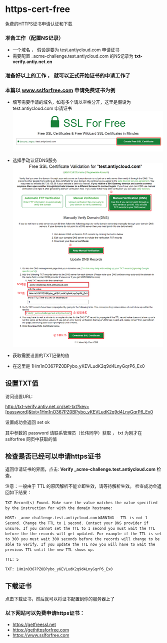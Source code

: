 # https-cert-free
免费的HTTPS证书申请认证和下载

### 准备工作（配置NS记录）
* 一个域名 ， 假设是要为 test.antiycloud.com 申请证书
* 需要配置 _acme-challenge.test.antiycloud.com 的NS记录为 **txt-verify.antiy.net.cn** 

### 准备好以上的工作 ， 就可以正式开始证书的申请工作了
### 本篇以 www.sslforfree.com 申请免费证书为例


* 填写需要申请的域名，如有多个请以空格分开，这里是假设为 test.antiycloud.com 申请证书
![](https://github.com/schangwei/https-cert-free/blob/master/01.png)


* 选择手动认证DNS服务
![](https://github.com/schangwei/https-cert-free/blob/master/02.png)

* 获取需要设置的TXT记录的值
* 在这里是 1Hm1nO367PZ0BPybo_yKEVLudK2q9d4LnyGqrP6_Ex0

## 设置TXT值
访问设置URL:

http://txt-verify.antiy.net.cn/set-txt?key=[password]&txt=1Hm1nO367PZ0BPybo_yKEVLudK2q9d4LnyGqrP6_Ex0

设置成功会返回 set ok

其中参数的 password 请联系管理员（长伟同学）获取 ， txt 为刚才在 sslforfree 网页中获取的值

## 检查是否已经可以申请https证书
返回申请证书的界面，点击: **Verify _acme-challenge.test.antiycloud.com** 检查。

注意：一般由于 TTL 的原因解析不能立即生效，请等待解析生效。
检查成功会返回如下结果：

`TXT Record(s) Found. Make sure the value matches the value specified by the instruction for with the domain hostname: `

`HOST: _acme-challenge.test.antiycloud.com`
`WARNING - TTL is not 1 Second. Change the TTL to 1 second. Contact your DNS provider if unsure. If you cannot set the TTL to 1 second you must wait the TTL before the the records will get updated. For example if the TTL is set to 300 you must wait 300 seconds before the records will change to be able to verify. If you update the TTL now you will have to wait the previous TTL until the new TTL shows up.`

`TTL: 5`

`TXT: 1Hm1nO367PZ0BPybo_yKEVLudK2q9d4LnyGqrP6_Ex0`


## 下载证书
点击下载证书，然后就可以将证书配置到你的服务器上了


### 以下网站可以免费申请https证书：
* https://getfreessl.net
* https://gethttpsforfree.com
* https://www.sslforfree.com
